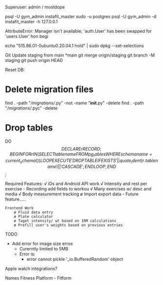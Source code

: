Superuser: admin / mostdope

psql -U gym_admin instafit_master
sudo -u postgres psql -U gym_admin -d instafit_master -h 127.0.0.1


AttributeError: Manager isn't available; 'auth.User' has been swapped for 'users.User'
hon begi

echo "515.86.01-0ubuntu0.20.04.1 hold" | sudo dpkg --set-selections

Git
Update staging from main
*main
git merge origin/staging
git branch -M staging
git push origin HEAD


Reset DB:

# Delete migration files
find . -path "*/migrations/*.py" -not -name "__init__.py" -delete
find . -path "*/migrations/*.pyc" -delete

# Drop tables
DO $$ DECLARE
      r RECORD;
      BEGIN
        FOR r IN (SELECT tablename FROM pg_tables WHERE schemaname = current_schema()) LOOP
            EXECUTE 'DROP TABLE IF EXISTS ' || quote_ident(r.tablename) || ' CASCADE';
        END LOOP;
      END $$;


Required Features:
    √ iOs and Android 
    API work
        √ Intensity and rest per exercise
            - Recording add fields to workou
        √ Many exercises w/ desc and media
        √ Body measurement tracking
        ø Import export data - Future feature.....

    Frontend Work
        ø Fluid data entry
        ø Plate calculator
        ø Taget intensity/ wt based on 1RM calculations
        ø Prefill user's weights based on previous entries




TODO
- Add error for image size erros
    - Curerntly limited to 5MB
    - Error is:
        - error cannot pickle '_io.BufferedRandom' object


Apple watch integrations?

Names
Fitness Platform
    - Fitform 

